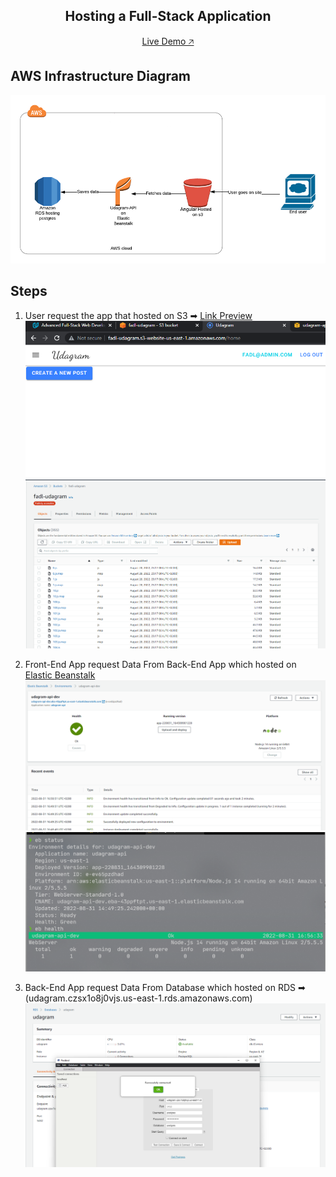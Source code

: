 <div align="center">
    <h2>Hosting a Full-Stack Application</h2>
    <p>
        <a href="http://fadl-udagram.s3-website-us-east-1.amazonaws.com/" target="_blank">Live Demo 🡥</a>
    </p>
</div>

## AWS Infrastructure Diagram

![Pipeline process Diagram](udagram.png)

## Steps

1. User request the app that hosted on S3 ➡ [Link Preview](http://fadl-udagram.s3-website-us-east-1.amazonaws.com/)
![Front-End hosted on AWS](screenshots/app-running-on-s3.png)
![AWS S3 App files From Console](screenshots/s3-from-console.png)

2. Front-End App request Data From Back-End App which hosted on [Elastic Beanstalk](http://udagram-api-dev.eba-43ppftpt.us-east-1.elasticbeanstalk.com/)
![Elastic Beanstalk Status From Console](screenshots/elastic-beanstalk-status.png)
![Elastic Beanstalk Status & Health From CLI](screenshots/elastic-beanstalk-status-health-cli.png)

3. Back-End App request Data From Database which hosted on RDS ➡ (udagram.czsx1o8j0vjs.us-east-1.rds.amazonaws.com)
![Elastic Beanstalk Status From Console](screenshots/rds.png)
